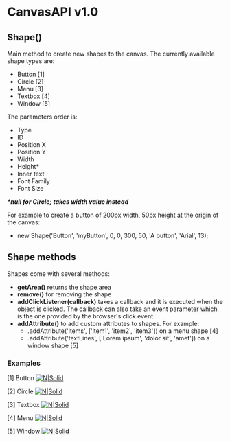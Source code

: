 # CanvasAPI v1.0

## Shape()
Main method to create new shapes to the canvas.
The currently available shape types are:
- Button [1]
- Circle [2]
- Menu [3]
- Textbox [4]
- Window [5]
 
The parameters order is:
- Type
- ID
- Position X
- Position Y
- Width
- Height*
- Inner text
- Font Family
- Font Size

***\*null for Circle; takes width value instead***

For example to create a button of 200px width, 50px height at the origin of the canvas:
- new Shape('Button', 'myButton', 0, 0, 300, 50, 'A button', 'Arial', 13);

## Shape methods
Shapes come with several methods:
- **getArea()** returns the shape area
- **remove()** for removing the shape
- **addClickListener(callback)** takes a callback and it is executed when the object is clicked. The callback can also take an event parameter which is the one provided by the browser's click event.
- **addAttribute()** to add custom attributes to shapes. For example:
  - .addAttribute('items', ['item1', 'item2', 'item3']) on a menu shape [4]
  - .addAttribute('textLines', ['Lorem ipsum', 'dolor sit', 'amet']) on a window shape [5]

### Examples

[1] Button
[![N|Solid](https://esjuanma.github.io/nodetests/images/button.png)](Button)

[2] Circle
[![N|Solid](https://esjuanma.github.io/nodetests/images/circle.png)](Circle)

[3] Textbox
[![N|Solid](https://esjuanma.github.io/nodetests/images/textbox.png)](Textbox)

[4] Menu
[![N|Solid](https://esjuanma.github.io/nodetests/images/menu.png)](Menu)

[5] Window
[![N|Solid](https://esjuanma.github.io/nodetests/images/window.png)](Window)